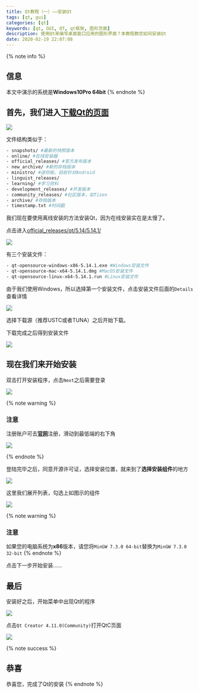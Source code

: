 ```yaml
---
title: Qt教程（一）——安装Qt
tags: [qt, gui]
categories: [qt]
keywords: [qt, GUI, QT, qt框架, 图形页面]
description: 使用Qt来编写桌面窗口应用的图形界面？本教程教您如何安装Qt
date: 2020-02-19 22:07:08
---
```


{% note info %}
## 信息
本文中演示的系统是**Windows10Pro 64bit**
{% endnote %}

## 首先，我们进入[下载Qt的页面](http://download.qt.io/)

![](https://cdn.bmyjacks.io/img/20200309180333.png?x-oss-process=style/style)


文件结构类似于：

```bash
- snapshots/ #最新的快照版本
- online/ #在线安装器
- official_releases/ #官方发布版本
- new_archive/ #新的存档版本
- ministro/ #迷你版，目前针对Android
- linguist_releases/
- learning/ #学习资料
- development_releases/ #开发版本
- community_releases/ #社区版本，如Tizen
- archive/ #存档版本
- timestamp.txt #时间戳
```

我们现在要使用离线安装的方法安装Qt，因为在线安装实在是太慢了。

点击进入[official_releases/qt/5.14/5.14.1/](http://download.qt.io/official_releases/qt/5.14/5.14.1/)

![](https://cdn.bmyjacks.io/img/20200309180345.png?x-oss-process=style/style)


有三个安装文件：

```bash
- qt-opensource-windows-x86-5.14.1.exe #Windows安装文件
- qt-opensource-mac-x64-5.14.1.dmg #MacOS安装文件
- qt-opensource-linux-x64-5.14.1.run #Linux安装文件
```

由于我们使用Windows，所以选择第一个安装文件，点击安装文件后面的`Details`查看详情

![](https://cdn.bmyjacks.io/img/20200309180345.png?x-oss-process=style/style)


选择下载源（推荐USTC或者TUNA）之后开始下载。

下载完成之后得到安装文件

![](https://cdn.bmyjacks.io/img/20200309180410.png?x-oss-process=style/style)


## 现在我们来开始安装

双击打开安装程序，点击`Next`之后需要登录

![](https://cdn.bmyjacks.io/img/20200309180420.png?x-oss-process=style/style)


{% note warning %}
### 注意
注册账户可去[**官网**](www.qt.io)注册，滑动到最低端的右下角

![](https://cdn.bmyjacks.io/img/20200309180434.png?x-oss-process=style/style)

{% endnote %}

登陆完毕之后，同意开源许可证，选择安装位置，就来到了**选择安装组件**的地方

![](https://cdn.bmyjacks.io/img/20200309180445.png?x-oss-process=style/style)


这里我们展开列表，勾选上如图示的组件

![](https://cdn.bmyjacks.io/img/20200309180501.png?x-oss-process=style/style)


{% note warning %}
### 注意
如果您的电脑系统为**x86**版本，请您将`MinGW 7.3.0 64-bit`替换为`MinGW 7.3.0 32-bit`
{% endnote %}

点击下一步开始安装……

## 最后
安装好之后，开始菜单中出现Qt的程序

![](https://cdn.bmyjacks.io/img/20200309180521.png?x-oss-process=style/style)


点击`Qt Creator 4.11.0(Community)`打开QtC页面

![](https://cdn.bmyjacks.io/img/20200309180521.png?x-oss-process=style/style)

{% note success %}
## 恭喜
恭喜您，完成了Qt的安装
{% endnote %}
